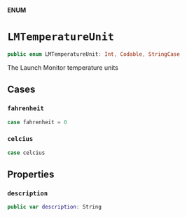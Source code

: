 **ENUM**

# `LMTemperatureUnit`

```swift
public enum LMTemperatureUnit: Int, Codable, StringCase
```

The Launch Monitor temperature units

## Cases
### `fahrenheit`

```swift
case fahrenheit = 0
```

### `celcius`

```swift
case celcius
```

## Properties
### `description`

```swift
public var description: String
```
